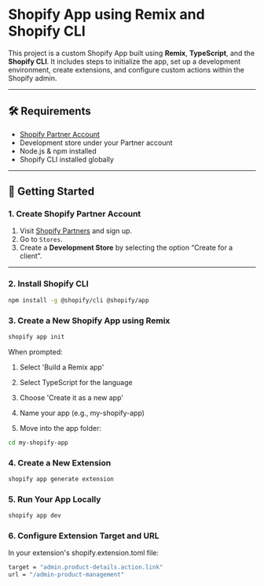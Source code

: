 # Shopify App using Remix and Shopify CLI

This project is a custom Shopify App built using **Remix**, **TypeScript**, and the **Shopify CLI**. It includes steps to initialize the app, set up a development environment, create extensions, and configure custom actions within the Shopify admin.

---

## 🛠️ Requirements

- [Shopify Partner Account](https://partners.shopify.com/)
- Development store under your Partner account
- Node.js & npm installed
- Shopify CLI installed globally

---

## 🚀 Getting Started

### 1. Create Shopify Partner Account

1. Visit [Shopify Partners](https://partners.shopify.com/) and sign up.
2. Go to `Stores`.
3. Create a **Development Store** by selecting the option “Create for a client”.

---

### 2. Install Shopify CLI

```bash
npm install -g @shopify/cli @shopify/app
```

### 3. Create a New Shopify App using Remix

```bash
shopify app init
```
When prompted:

1. Select 'Build a Remix app'

2. Select TypeScript for the language

3. Choose 'Create it as a new app'

4. Name your app (e.g., my-shopify-app)

5. Move into the app folder:

```bash
cd my-shopify-app
```

### 4. Create a New Extension

```bash
shopify app generate extension
```

### 5. Run Your App Locally

```bash
shopify app dev
```

### 6. Configure Extension Target and URL

In your extension's shopify.extension.toml file:

```bash
target = "admin.product-details.action.link"
url = "/admin-product-management"
```

